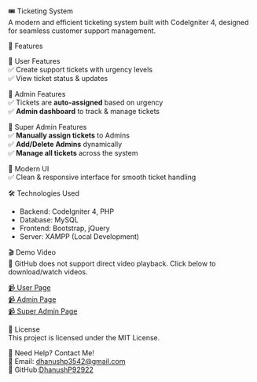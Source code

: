 🎟️ Ticketing System  
A modern and efficient ticketing system built with CodeIgniter 4, designed for seamless customer support management.  

 🚀 Features  

🔹 User Features  
✅ Create support tickets with urgency levels  
✅ View ticket status & updates  

🔹 Admin Features  
✅ Tickets are **auto-assigned** based on urgency  
✅ **Admin dashboard** to track & manage tickets  

🔹 Super Admin Features  
✅ **Manually assign tickets** to Admins  
✅ **Add/Delete Admins** dynamically  
✅ **Manage all tickets** across the system  

🎨 Modern UI  
✅ Clean & responsive interface for smooth ticket handling  

🛠️ Technologies Used  
- Backend: CodeIgniter 4, PHP  
- Database: MySQL  
- Frontend: Bootstrap, jQuery  
- Server: XAMPP (Local Development)  

 🎬 Demo Video  
📌 GitHub does not support direct video playback. Click below to download/watch videos. 

[📹 User Page](https://github.com/DhanushP92922/Ticketing-System/raw/main/media/1.mp4)  
[📹 Admin Page](https://github.com/DhanushP92922/Ticketing-System/raw/main/media/2.mp4)  
[📹 Super Admin Page](https://github.com/DhanushP92922/Ticketing-System/raw/main/media/3.mp4)  


📄 License  
This project is licensed under the MIT License.  

 📧 Need Help? Contact Me!  
📌 Email: dhanushp3542@gmail.com  
📌 GitHub:[DhanushP92922](https://github.com/DhanushP92922)  

